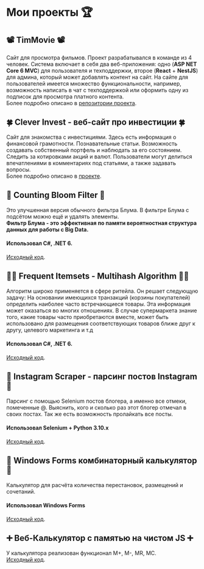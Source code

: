# Мои проекты 🏆

## 📽️ TimMovie 📽️
Сайт для просмотра фильмов. Проект разрабатывался в команде из 4 человек. Система включает в себя два веб-приложения: одно (**ASP NET Core 6 MVC**) для пользователя и техподдержки, второе (**React** + **NestJS**) для админа, который может добавлять контент на сайт. На сайте для пользователей имеется множество функциональности, например, возможность написать в чат с техподдержкой или оформить одну из подписок для просмотра платного контента.  
Более подробно описано в [репозитории проекта](https://github.com/flayexz/TimMovie).

## 🍀 Clever Invest - веб-сайт про инвестиции 🍀
Сайт для знакомства с инвестициями. Здесь есть информация о финансовой грамотности. Познавательные статьи. Возможность создавать собственный портфель и наблюдать за его состоянием. Следить за котировками акций и валют. Пользователи могут делиться впечатлениями в комментариях под статьями, а также задавать вопросы.  
Более подробно описано в [проекте](https://github.com/MaratElagin/MyProjects/blob/main/ClevInvest).

## 📌 Counting Bloom Filter 📌
Это улучшенная версия обычного фильтра Блума. В фильтре Блума с подсётом можно ещё и удалять элементы.  
**Фильтр Блума - это эффективная по памяти вероятностная структура данных для работы с Big Data.**  
#### Использовал C#, .NET 6.  
[Исходный код](https://github.com/MaratElagin/MyProjects/tree/main/Counting%20Bloom%20Filter).

## 🍞🥛 Frequent Itemsets - Multihash Algorithm 🍾🧀
Алгоритм широко применяется в сфере ритейла. Он решает следующую задачу:
На основании имеющихся транзакций (корзины покупателей) определить наиболее часто встречающиеся товары. Эта информация может оказаться во многих отношениях.
В случае супермаркета знание того, какие товары часто приобретаются вместе, может быть использовано для размещения
соответствующих товаров ближе друг к другу, целевого маркетинга и т.д
#### Использовал C#, .NET 6.  
[Исходный код](https://github.com/MaratElagin/MyProjects/tree/main/Multihash.FrequentItemsets).

## 📍 Instagram Scraper - парсинг постов Instagram 📍
Парсинг с помощью Selenium постов блогера, а именно все отмеки, помеченные @.  Выяснить, кого и сколько раз этот блогер отмечал в своих постах.
Так же есть возможность пролайкать все посты.
#### Использовал Selenium + Python 3.10.x  
[Исходный код](https://github.com/MaratElagin/MyProjects/tree/main/InstaScraper%20-%20python).

## 🧮 Windows Forms комбинаторный калькулятор 🧮
Калькулятор для расчёта количества перестановок, размещений и сочетаний.
#### Использовал Windows Forms  
[Исходный код](https://github.com/MaratElagin/MyProjects/tree/main/CombinationCalculator.WinForms).

## ➕ Веб-Калькулятор с памятью на чистом JS ➕
У калькулятора реализован функционал M+, M-, MR, MC.  
[Исходный код](https://github.com/MaratElagin/MyProjects/tree/main/CalculatorJS).
